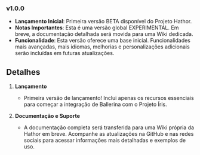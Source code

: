 ### v1.0.0

- **Lançamento Inicial**: Primeira versão BETA disponível do Projeto Hathor.
- **Notas Importantes**: Esta é uma versão global EXPERIMENTAL. Em breve, a documentação detalhada será movida para uma Wiki dedicada.
- **Funcionalidade**: Esta versão oferece uma base inicial. Funcionalidades mais avançadas, mais idiomas, melhorias e personalizações adicionais serão incluídas em futuras atualizações.

## Detalhes

1. **Lançamento**
   - Primeira versão de lançamento! Inclui apenas os recursos essenciais para começar a integração de Ballerina com o Projeto Íris.

2. **Documentação e Suporte**
   - A documentação completa será transferida para uma Wiki própria da Hathor em breve. Acompanhe as atualizações na GitHub e nas redes sociais para acessar informações mais detalhadas e exemplos de uso.